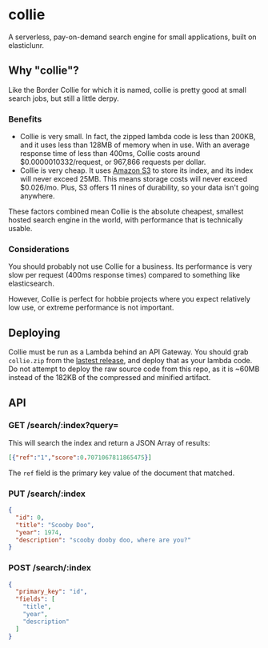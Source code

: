 # collie
A serverless, pay-on-demand search engine for small applications, built on elasticlunr.

## Why "collie"?

Like the Border Collie for which it is named, collie is pretty good at small search jobs, but still a little derpy.

### Benefits

- Collie is very small. In fact, the zipped lambda code is less than 200KB, and it uses less than 128MB of memory when in use. With an average response time of less than 400ms, Collie costs around $0.0000010332/request, or 967,866 requests per dollar.
- Collie is very cheap. It uses [Amazon S3](https://aws.amazon.com/s3/) to store its index, and its index will never exceed 25MB. This means storage costs will never exceed $0.026/mo. Plus, S3 offers 11 nines of durability, so your data isn't going anywhere.

These factors combined mean Collie is the absolute cheapest, smallest hosted search engine in the world, with performance that is technically usable.

### Considerations

You should probably not use Collie for a business. Its performance is very slow per request (400ms response times) compared to something like elasticsearch.

However, Collie is perfect for hobbie projects where you expect relatively low use, or extreme performance is not important.

## Deploying

Collie must be run as a Lambda behind an API Gateway. You should grab `collie.zip` from the [lastest release](https://github.com/shawnrushefsky/collie/releases/latest), and deploy that as your lambda code. Do not attempt to deploy the raw source code from this repo, as it is ~60MB instead of the 182KB of the compressed and minified artifact.

## API

### GET /search/:index?query=<search>

This will search the index and return a JSON Array of results:

```json
[{"ref":"1","score":0.7071067811865475}]
```

The `ref` field is the primary key value of the document that matched.

### PUT /search/:index

```json
{
  "id": 0,
  "title": "Scooby Doo",
  "year": 1974,
  "description": "scooby dooby doo, where are you?"
}
```

### POST /search/:index

```json
{
  "primary_key": "id",
  "fields": [
    "title",
    "year",
    "description"
  ]
}
```